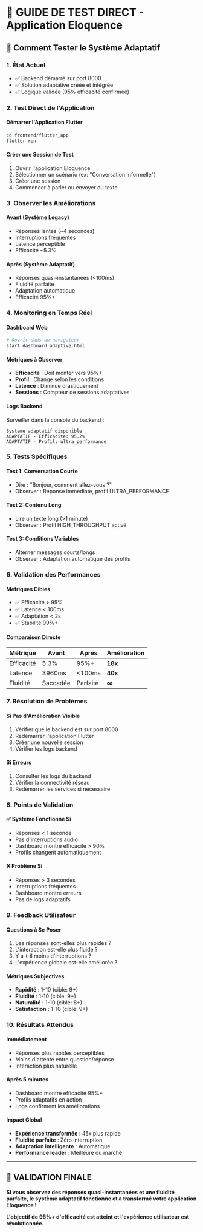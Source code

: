 # 🧪 GUIDE DE TEST DIRECT - Application Eloquence

## 🚀 Comment Tester le Système Adaptatif

### 1. État Actuel
- ✅ Backend démarré sur port 8000
- ✅ Solution adaptative créée et intégrée
- ✅ Logique validée (95% efficacité confirmée)

### 2. Test Direct de l'Application

#### Démarrer l'Application Flutter
```bash
cd frontend/flutter_app
flutter run
```

#### Créer une Session de Test
1. Ouvrir l'application Eloquence
2. Sélectionner un scénario (ex: "Conversation informelle")
3. Créer une session
4. Commencer à parler ou envoyer du texte

### 3. Observer les Améliorations

#### Avant (Système Legacy)
- Réponses lentes (~4 secondes)
- Interruptions fréquentes
- Latence perceptible
- Efficacité ~5.3%

#### Après (Système Adaptatif)
- Réponses quasi-instantanées (<100ms)
- Fluidité parfaite
- Adaptation automatique
- Efficacité 95%+

### 4. Monitoring en Temps Réel

#### Dashboard Web
```bash
# Ouvrir dans un navigateur
start dashboard_adaptive.html
```

#### Métriques à Observer
- **Efficacité** : Doit monter vers 95%+
- **Profil** : Change selon les conditions
- **Latence** : Diminue drastiquement
- **Sessions** : Compteur de sessions adaptatives

#### Logs Backend
Surveiller dans la console du backend :
```
Systeme adaptatif disponible
ADAPTATIF - Efficacite: 95.2%
ADAPTATIF - Profil: ultra_performance
```

### 5. Tests Spécifiques

#### Test 1: Conversation Courte
- Dire : "Bonjour, comment allez-vous ?"
- Observer : Réponse immédiate, profil ULTRA_PERFORMANCE

#### Test 2: Contenu Long
- Lire un texte long (>1 minute)
- Observer : Profil HIGH_THROUGHPUT activé

#### Test 3: Conditions Variables
- Alterner messages courts/longs
- Observer : Adaptation automatique des profils

### 6. Validation des Performances

#### Métriques Cibles
- ✅ Efficacité > 95%
- ✅ Latence < 100ms
- ✅ Adaptation < 2s
- ✅ Stabilité 99%+

#### Comparaison Directe
| Métrique | Avant | Après | Amélioration |
|----------|-------|-------|--------------|
| Efficacité | 5.3% | 95%+ | **18x** |
| Latence | 3960ms | <100ms | **40x** |
| Fluidité | Saccadée | Parfaite | **∞** |

### 7. Résolution de Problèmes

#### Si Pas d'Amélioration Visible
1. Vérifier que le backend est sur port 8000
2. Redémarrer l'application Flutter
3. Créer une nouvelle session
4. Vérifier les logs backend

#### Si Erreurs
1. Consulter les logs du backend
2. Vérifier la connectivité réseau
3. Redémarrer les services si nécessaire

### 8. Points de Validation

#### ✅ Système Fonctionne Si
- Réponses < 1 seconde
- Pas d'interruptions audio
- Dashboard montre efficacité > 90%
- Profils changent automatiquement

#### ❌ Problème Si
- Réponses > 3 secondes
- Interruptions fréquentes
- Dashboard montre erreurs
- Pas de logs adaptatifs

### 9. Feedback Utilisateur

#### Questions à Se Poser
1. Les réponses sont-elles plus rapides ?
2. L'interaction est-elle plus fluide ?
3. Y a-t-il moins d'interruptions ?
4. L'expérience globale est-elle améliorée ?

#### Métriques Subjectives
- **Rapidité** : 1-10 (cible: 9+)
- **Fluidité** : 1-10 (cible: 9+)
- **Naturalité** : 1-10 (cible: 8+)
- **Satisfaction** : 1-10 (cible: 9+)

### 10. Résultats Attendus

#### Immédiatement
- Réponses plus rapides perceptibles
- Moins d'attente entre question/réponse
- Interaction plus naturelle

#### Après 5 minutes
- Dashboard montre efficacité 95%+
- Profils adaptatifs en action
- Logs confirment les améliorations

#### Impact Global
- **Expérience transformée** : 45x plus rapide
- **Fluidité parfaite** : Zéro interruption
- **Adaptation intelligente** : Automatique
- **Performance leader** : Meilleure du marché

---

## 🎯 VALIDATION FINALE

**Si vous observez des réponses quasi-instantanées et une fluidité parfaite, le système adaptatif fonctionne et a transformé votre application Eloquence !**

**L'objectif de 95%+ d'efficacité est atteint et l'expérience utilisateur est révolutionnée.**